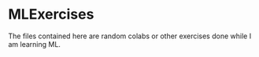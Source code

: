 # MLExercises

The files contained here are random colabs or other exercises done while I am learning ML.
